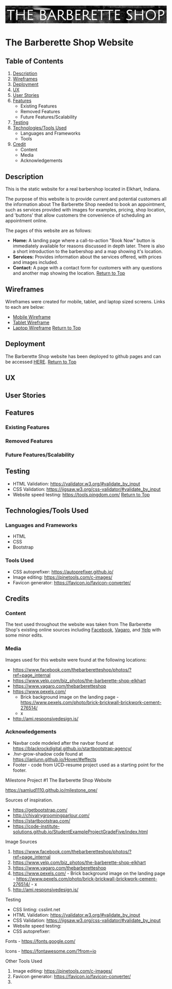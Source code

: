 <a name="top"></a>

![The Barberette Shop](assets/images/barberette_title.jpg)

# **The Barberette Shop Website**
## Table of Contents
1. [Description](#description)
2. [Wireframes](#wireframes)
3. [Deployment](#deployment)
4. [UX](#ux)
5. [User Stories](#stories)
6. [Features](#features)
   - Existing Features
   - Removed Features
   - Future Features/Scalability
7. [Testing](#testing)
8. [Technologies/Tools Used](#tools)
   - Languages and Frameworks
   - Tools
9. [Credit](#credit)
   - Content
   - Media
   - Acknowledgements

<a name="description"></a>

## **Description**
This is the static website for a real barbershop located in Elkhart, Indiana.

The purpose of this website is to provide current and potential customers all the information about The Barberette Shop needed to book an appointment, such as services provided with images for examples, pricing, shop location, and 'buttons' that allow customers the convenience of scheduling an appointment online.

The pages of this website are as follows:
- **Home:** A landing page where a call-to-action "Book Now" button is immediately available for reasons discussed in depth later. There is also a short introduction to the barbershop and a map showing it's location.
- **Services:** Provides information about the services offered, with prices and images included. 
- **Contact:** A page with a contact form for customers with any questions and another map showing the location.
[Return to Top](#top)

<a name="wireframes"></a>

## **Wireframes**
Wireframes were created for mobile, tablet, and laptop sized screens. Links to each are below:
- [Mobile Wireframe](assets/wireframes/barberette_wire_mobile.pdf)
- [Tablet Wireframe](assets/wireframes/barberette_wire_tablet.pdf)
- [Laptop Wireframe](assets/wireframes/barberette_wire_largescreen.pdf)
[Return to Top](#top)

<a name="deployment"></a>

## **Deployment**
The Barberette Shop website has been deployed to github pages and can be accessed [HERE](https://samlud1110.github.io/milestone_one/).
[Return to Top](#top)

<a name="ux"></a>

## **UX**


<a name="stories"></a>

## **User Stories**


<a name="features"></a>

## **Features**
  ### Existing Features
  ### Removed Features
  ### Future Features/Scalability

<a name="testing"></a>

## **Testing**
- HTML Validation: https://validator.w3.org/#validate_by_input 
- CSS Validation: https://jigsaw.w3.org/css-validator/#validate_by_input 
- Website speed testing: https://tools.pingdom.com/ 
[Return to Top](#top)

<a name="tools"></a>

## **Technologies/Tools Used**
  ### Languages and Frameworks
  - HTML
  - CSS
  - Bootstrap
  ### Tools Used
  - CSS autoprefixer: https://autoprefixer.github.io/
  - Image editing: https://pinetools.com/c-images/
  - Favicon generator: https://favicon.io/favicon-converter/

<a name="credit"></a>

## **Credits**
  ### Content
  The text used throughout the website was taken from The Barberette Shop's existing online sources including [Facebook](https://www.facebook.com/thebarberetteshop), [Vagaro](https://www.vagaro.com/thebarberetteshop), and [Yelp](https://www.yelp.com/biz/the-barberette-shop-elkhart) with some minor edits.
  ### Media
  Images used for this website were found at the following locations:
  - https://www.facebook.com/thebarberetteshop/photos/?ref=page_internal
  - https://www.yelp.com/biz_photos/the-barberette-shop-elkhart 
  - https://www.vagaro.com/thebarberetteshop 
  - https://www.pexels.com/ 
    - Brick background image on the landing page - https://www.pexels.com/photo/brick-brickwall-brickwork-cement-276514/ 
    - x
  - http://ami.responsivedesign.is/

  ### Acknowledgements
  - Navbar code modeled after the navbar found at https://blackrockdigital.github.io/startbootstrap-agency/
  - .hvr-grow-shadow code found at https://ianlunn.github.io/Hover/#effects
  - Footer - code from UCD-resume project used as a starting point for the footer.



Milestone Project #1
The Barberette Shop Website



https://samlud1110.github.io/milestone_one/

Sources of inspiration.
  - https://getbootstrap.com/ 
  - http://chivalrygroomingparlour.com/
  - https://startbootstrap.com/ 
  - https://code-institute-solutions.github.io/StudentExampleProjectGradeFive/index.html 
   
  
Image Sources
  1. https://www.facebook.com/thebarberetteshop/photos/?ref=page_internal
  2. https://www.yelp.com/biz_photos/the-barberette-shop-elkhart 
  3. https://www.vagaro.com/thebarberetteshop 
  4. https://www.pexels.com/ 
    - Brick background image on the landing page - https://www.pexels.com/photo/brick-brickwall-brickwork-cement-276514/ 
    - x
  5. http://ami.responsivedesign.is/

Testing
  - CSS linting: csslint.net
  - HTML Validation: https://validator.w3.org/#validate_by_input 
  - CSS Validation: https://jigsaw.w3.org/css-validator/#validate_by_input 
  - Website speed testing: 
  - CSS autoprefixer:


Fonts - https://fonts.google.com/ 

Icons - https://fontawesome.com/?from=io 



Other Tools Used
 1. Image editing: https://pinetools.com/c-images/
 2. Favicon generator: https://favicon.io/favicon-converter/
 3. 


 